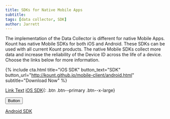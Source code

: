 ```yaml
---
title: SDKs for Native Mobile Apps
subtitle:
tags: [data collector, SDK]
author: Jarrett
---
```


The implementation of the Data Collector is different for native Mobile Apps. Kount has native Mobile
SDKs for both iOS and Android. These SDKs can be used with all current Kount products. The native
Mobile SDKs collect more data and increase the reliability of the Device ID across the life of a device.
Choose the links below for more information.

{% include cta.html title="iOS SDK" button_text="SDK" button_url="http://kount.github.io/mobile-client/android.html" subtitle="Download Now" %}

<a href="#" class="btn btn--primary">Link Text</a>
[iOS SDK](#http://kount.github.io/mobile-client/android.html){: .btn .btn--primary .btn--x-large}

<button class="uk-button uk-button-primary uk-width-1-1 uk-margin-small-bottom">Button</button>

<a class="uk-button uk-button-default" href="http://kount.github.io/mobile-client/android.html"></a>

<p uk-margin>
    <a class="uk-button uk-button-default" href="http://kount.github.io/mobile-client/android.html">Android SDK</a>
  </p>
